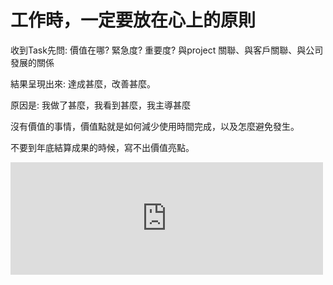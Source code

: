 # 工作時，一定要放在心上的原則



收到Task先問: 價值在哪? 緊急度? 重要度? 與project 關聯、與客戶關聯、與公司發展的關係

<!--more-->

結果呈現出來: 達成甚麼，改善甚麼。

原因是: 我做了甚麼，我看到甚麼，我主導甚麼

沒有價值的事情，價值點就是如何減少使用時間完成，以及怎麼避免發生。

不要到年底結算成果的時候，寫不出價值亮點。

<iframe src="https://open.firstory.me/embed/story/clapf27du00m001v70xzy54a8" height="180" width="500" frameborder="0" scrolling="no"></iframe>


